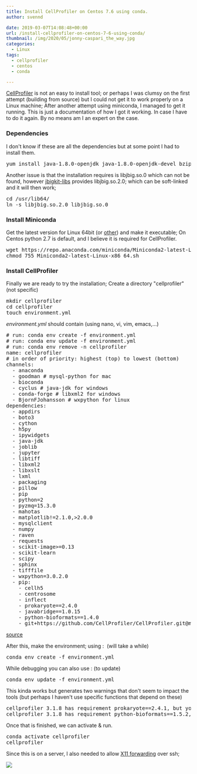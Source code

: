 ```yaml
---
title: Install CellProfiler on Centos 7.6 using conda.
author: svennd

date: 2019-03-07T14:08:48+00:00
url: /install-cellprofiler-on-centos-7-6-using-conda/
thumbnail: /img/2020/05/jonny-caspari_the_way.jpg
categories:
  - Linux
tags:
  - cellprofiler
  - centos
  - conda

---
```

[CellProfiler][1] is not an easy to install tool; or perhaps I was clumsy on the first attempt (building from source) but I could not get it to work properly on a Linux machine; After another attempt using miniconda, I managed to get it running. This is just a documentation of how I got it working. In case I have to do it again. By no means am I an expert on the case.

### Dependencies

I don't know if these are all the dependencies but at some point I had to install them.

<pre>yum install java-1.8.0-openjdk java-1.8.0-openjdk-devel bzip2 mariadb-devel libstdc++-devel gcc-c++ gtk2 ImageMagick ImageMagick-devel</pre>

Another issue is that the installation requires is libjbig.so.0 which can not be found, however [jbigkit-libs][2] provides libjbig.so.2.0; which can be soft-linked and it will then work;

<pre>cd /usr/lib64/
ln -s libjbig.so.2.0 libjbig.so.0
</pre>

### Install Miniconda

Get the latest version for Linux 64bit (or [other][3]) and make it executable; On Centos python 2.7 is default, and I believe it is required for CellProfiler.

<pre>wget https://repo.anaconda.com/miniconda/Miniconda2-latest-Linux-x86_64.sh
chmod 755 Miniconda2-latest-Linux-x86_64.sh</pre>

### Install CellProfiler

Finally we are ready to try the installation; Create a directory "cellprofiler" (not specific)

<pre>mkdir cellprofiler
cd cellprofiler
touch environment.yml</pre>

_environment.yml_ should contain (using nano, vi, vim, emacs,...)

<pre># run: conda env create -f environment.yml
# run: conda env update -f environment.yml
# run: conda env remove -n cellprofiler
name: cellprofiler
# in order of priority: highest (top) to lowest (bottom)
channels:
  - anaconda
  - goodman # mysql-python for mac
  - bioconda
  - cyclus # java-jdk for windows
  - conda-forge # libxml2 for windows
  - BjornFJohansson # wxpython for linux
dependencies:
  - appdirs
  - boto3
  - cython
  - h5py
  - ipywidgets
  - java-jdk
  - joblib
  - jupyter
  - libtiff
  - libxml2
  - libxslt
  - lxml
  - packaging
  - pillow
  - pip
  - python=2
  - pyzmq=15.3.0
  - mahotas
  - matplotlib!=2.1.0,&gt;2.0.0
  - mysqlclient
  - numpy
  - raven
  - requests
  - scikit-image&gt;=0.13
  - scikit-learn
  - scipy
  - sphinx
  - tifffile
  - wxpython=3.0.2.0
  - pip:
    - cellh5
    - centrosome
    - inflect
    - prokaryote==2.4.0
    - javabridge==1.0.15
    - python-bioformats==1.4.0
    - git+https://github.com/CellProfiler/CellProfiler.git@master</pre>

[source][4]

After this, make the environment; using :  (will take a while)

<pre>conda env create -f environment.yml</pre>

While debugging you can also use : (to update)

<pre>conda env update -f environment.yml</pre>

This kinda works but generates two warnings that don't seem to impact the tools (but perhaps I haven't use specific functions that depend on these)

<pre>cellprofiler 3.1.8 has requirement prokaryote==2.4.1, but you'll have prokaryote 2.4.0 which is incompatible.
cellprofiler 3.1.8 has requirement python-bioformats==1.5.2, but you'll have python-bioformats 1.4.0 which is incompatible.</pre>

Once that is finished, we can activate & run.

<pre>conda activate cellprofiler
cellprofiler</pre>

Since this is on a server, I also needed to allow [X11 forwarding][5] over ssh;

[![](/img/2019/03/cellprofiler-300x175.png)][6]

 [1]: https://cellprofiler.org/
 [2]: https://centos.pkgs.org/7/centos-x86_64/jbigkit-libs-2.0-11.el7.x86_64.rpm.html
 [3]: https://conda.io/en/latest/miniconda.html
 [4]: https://github.com/CellProfiler/CellProfiler/wiki/Conda-Installation
 [5]: https://wiki.centos.org/HowTos/Xming
 [6]: /img/2019/03/cellprofiler.png